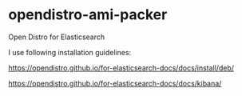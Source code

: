 # opendistro-ami-packer
Open Distro for Elasticsearch

I use following installation guidelines:

https://opendistro.github.io/for-elasticsearch-docs/docs/install/deb/

https://opendistro.github.io/for-elasticsearch-docs/docs/kibana/
